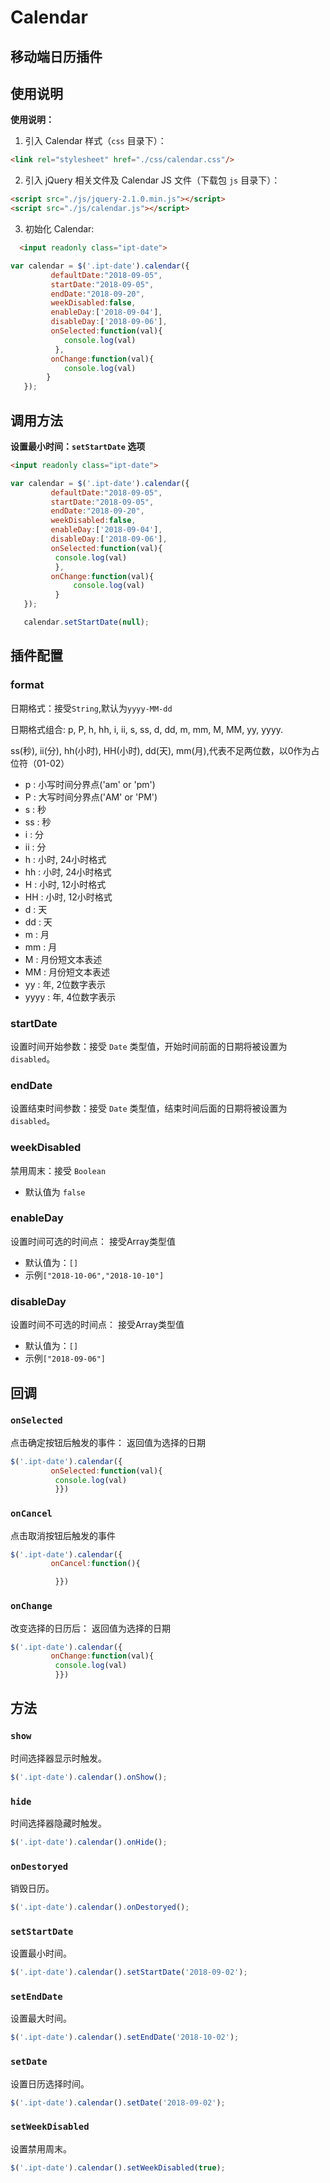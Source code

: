 # Calendar
移动端日历插件
---

## 使用说明


**使用说明：**


1. 引入 Calendar 样式（`css` 目录下）：

  ```html
  <link rel="stylesheet" href="./css/calendar.css"/>
  ```

2. 引入 jQuery 相关文件及 Calendar JS 文件（下载包 `js` 目录下）：

  ```html
  <script src="./js/jquery-2.1.0.min.js"></script>
  <script src="./js/calendar.js"></script>
  ```

3. 初始化 Calendar:

  ```html
    <input readonly class="ipt-date">
  ```
  ```javascript
  var calendar = $('.ipt-date').calendar({
           defaultDate:"2018-09-05",
           startDate:"2018-09-05",
           endDate:"2018-09-20",
           weekDisabled:false,
           enableDay:['2018-09-04'],
           disableDay:['2018-09-06'],
           onSelected:function(val){
     	      console.log(val)
            },
           onChange:function(val){
  		      console.log(val)
  	      }
     });
  ```

## 调用方法

**设置最小时间：`setStartDate` 选项**

```html
<input readonly class="ipt-date">
```
```javascript
var calendar = $('.ipt-date').calendar({
         defaultDate:"2018-09-05",
         startDate:"2018-09-05",
         endDate:"2018-09-20",
         weekDisabled:false,
         enableDay:['2018-09-04'],
         disableDay:['2018-09-06'],
         onSelected:function(val){
   	      console.log(val)
          },
         onChange:function(val){
		      console.log(val)
	      }
   });

   calendar.setStartDate(null);
```


## 插件配置


### format

日期格式：接受`String`,默认为`yyyy-MM-dd`

日期格式组合: p, P, h, hh, i, ii, s, ss, d, dd, m, mm, M, MM, yy, yyyy.

ss(秒), ii(分), hh(小时), HH(小时), dd(天), mm(月),代表不足两位数，以0作为占位符（01-02）

* p : 小写时间分界点('am' or 'pm')
* P : 大写时间分界点('AM' or 'PM')
* s : 秒
* ss : 秒
* i : 分
* ii : 分
* h : 小时, 24小时格式
* hh : 小时, 24小时格式
* H : 小时, 12小时格式
* HH : 小时, 12小时格式
* d : 天
* dd : 天
* m : 月
* mm : 月
* M : 月份短文本表述
* MM : 月份短文本表述
* yy : 年, 2位数字表示
* yyyy : 年, 4位数字表示


### startDate

设置时间开始参数：接受 `Date` 类型值，开始时间前面的日期将被设置为 `disabled`。

### endDate

设置结束时间参数：接受 `Date` 类型值，结束时间后面的日期将被设置为 `disabled`。

### weekDisabled

禁用周末：接受 `Boolean`

- 默认值为 `false`

### enableDay

设置时间可选的时间点： 接受Array类型值
- 默认值为：`[]`
- 示例`["2018-10-06","2018-10-10"]`

### disableDay

设置时间不可选的时间点： 接受Array类型值
- 默认值为：`[]`
- 示例`["2018-09-06"]`

## 回调

### `onSelected`
点击确定按钮后触发的事件： 返回值为选择的日期

```javascript
$('.ipt-date').calendar({
         onSelected:function(val){
   	      console.log(val)
          }})
```

### `onCancel`
点击取消按钮后触发的事件

```javascript
$('.ipt-date').calendar({
         onCancel:function(){

          }})
```

### `onChange`
改变选择的日历后： 返回值为选择的日期

```javascript
$('.ipt-date').calendar({
         onChange:function(val){
   	      console.log(val)
          }})
```

## 方法

### `show`

时间选择器显示时触发。

```javascript
$('.ipt-date').calendar().onShow();
```

### `hide`

时间选择器隐藏时触发。

```javascript
$('.ipt-date').calendar().onHide();
```

### `onDestoryed`

销毁日历。

```javascript
$('.ipt-date').calendar().onDestoryed();
```

### `setStartDate`

设置最小时间。

```javascript
$('.ipt-date').calendar().setStartDate('2018-09-02');
```

### `setEndDate`

设置最大时间。

```javascript
$('.ipt-date').calendar().setEndDate('2018-10-02');
```


### `setDate`

设置日历选择时间。

```javascript
$('.ipt-date').calendar().setDate('2018-09-02');
```


### `setWeekDisabled`

设置禁用周末。

```javascript
$('.ipt-date').calendar().setWeekDisabled(true);
```

